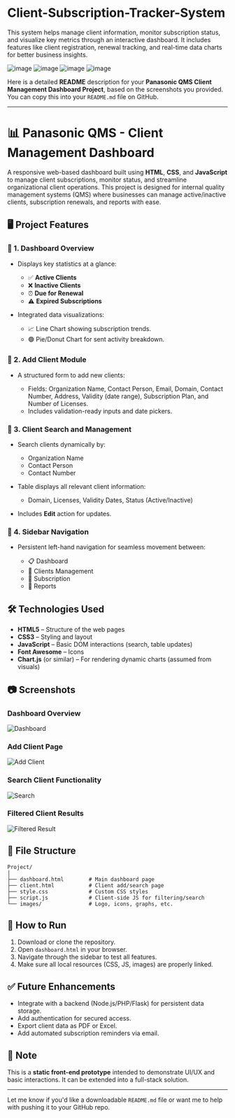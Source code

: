 # Client-Subscription-Tracker-System
This system helps manage client information, monitor subscription status, and visualize key metrics through an interactive dashboard.
It includes features like client registration, renewal tracking, and real-time data charts for better business insights.

![image](https://github.com/user-attachments/assets/11cf04f9-a158-4b1a-8fc7-1ed6af90d66e)
![image](https://github.com/user-attachments/assets/288c981d-517b-40b2-9e4c-579b761d6439)
![image](https://github.com/user-attachments/assets/fd6e6ac7-3eee-4006-b5d0-09d424bf9f61)
![image](https://github.com/user-attachments/assets/0ce19549-c861-4a58-a370-df30bcdd17df)

Here is a detailed **README** description for your **Panasonic QMS Client Management Dashboard Project**, based on the screenshots you provided. You can copy this into your `README.md` file on GitHub.

---

# 📊 Panasonic QMS - Client Management Dashboard

A responsive web-based dashboard built using **HTML**, **CSS**, and **JavaScript** to manage client subscriptions, monitor status, and streamline organizational client operations. This project is designed for internal quality management systems (QMS) where businesses can manage active/inactive clients, subscription renewals, and reports with ease.

## 🖥️ Project Features

### 🔹 1. Dashboard Overview

* Displays key statistics at a glance:

  * ✅ **Active Clients**
  * ❌ **Inactive Clients**
  * ⏰ **Due for Renewal**
  * ⚠️ **Expired Subscriptions**
* Integrated data visualizations:

  * 📈 Line Chart showing subscription trends.
  * 🟢 Pie/Donut Chart for sent activity breakdown.

### 🔹 2. Add Client Module

* A structured form to add new clients:

  * Fields: Organization Name, Contact Person, Email, Domain, Contact Number, Address, Validity (date range), Subscription Plan, and Number of Licenses.
  * Includes validation-ready inputs and date pickers.

### 🔹 3. Client Search and Management

* Search clients dynamically by:

  * Organization Name
  * Contact Person
  * Contact Number
* Table displays all relevant client information:

  * Domain, Licenses, Validity Dates, Status (Active/Inactive)
* Includes **Edit** action for updates.

### 🔹 4. Sidebar Navigation

* Persistent left-hand navigation for seamless movement between:

  * 📋 Dashboard
  * 👥 Clients Management
  * 🧾 Subscription
  * 📄 Reports

## 🛠️ Technologies Used

* **HTML5** – Structure of the web pages
* **CSS3** – Styling and layout
* **JavaScript** – Basic DOM interactions (search, table updates)
* **Font Awesome** – Icons
* **Chart.js** (or similar) – For rendering dynamic charts (assumed from visuals)

## 📷 Screenshots

### Dashboard Overview

![Dashboard](./path/to/your/dashboard_screenshot.png)

### Add Client Page

![Add Client](./path/to/your/client_form_screenshot.png)

### Search Client Functionality

![Search](./path/to/your/search_client_screenshot.png)

### Filtered Client Results

![Filtered Result](./path/to/your/filtered_result_screenshot.png)

## 📁 File Structure

```
Project/
│
├── dashboard.html        # Main dashboard page
├── client.html           # Client add/search page
├── style.css             # Custom CSS styles
├── script.js             # Client-side JS for filtering/search
└── images/               # Logo, icons, graphs, etc.
```

## 🚀 How to Run

1. Download or clone the repository.
2. Open `dashboard.html` in your browser.
3. Navigate through the sidebar to test all features.
4. Make sure all local resources (CSS, JS, images) are properly linked.

## ✅ Future Enhancements

* Integrate with a backend (Node.js/PHP/Flask) for persistent data storage.
* Add authentication for secured access.
* Export client data as PDF or Excel.
* Add automated subscription reminders via email.

## 📌 Note

This is a **static front-end prototype** intended to demonstrate UI/UX and basic interactions. It can be extended into a full-stack solution.

---

Let me know if you'd like a downloadable `README.md` file or want me to help with pushing it to your GitHub repo.


